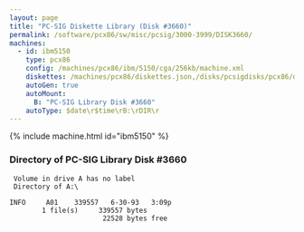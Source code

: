 ```yaml
---
layout: page
title: "PC-SIG Diskette Library (Disk #3660)"
permalink: /software/pcx86/sw/misc/pcsig/3000-3999/DISK3660/
machines:
  - id: ibm5150
    type: pcx86
    config: /machines/pcx86/ibm/5150/cga/256kb/machine.xml
    diskettes: /machines/pcx86/diskettes.json,/disks/pcsigdisks/pcx86/diskettes.json
    autoGen: true
    autoMount:
      B: "PC-SIG Library Disk #3660"
    autoType: $date\r$time\rB:\rDIR\r
---
```


{% include machine.html id="ibm5150" %}

### Directory of PC-SIG Library Disk #3660

     Volume in drive A has no label
     Directory of A:\

    INFO     A01    339557   6-30-93   3:09p
            1 file(s)     339557 bytes
                           22528 bytes free
